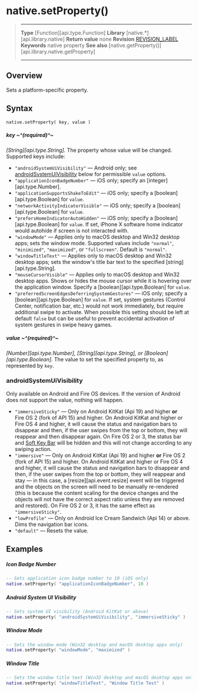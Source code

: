 
# native.setProperty()

> --------------------- ------------------------------------------------------------------------------------------
> __Type__              [Function][api.type.Function]
> __Library__           [native.*][api.library.native]
> __Return value__      none
> __Revision__          [REVISION_LABEL](REVISION_URL)
> __Keywords__          native property
> __See also__          [native.getProperty()][api.library.native.getProperty]
> --------------------- ------------------------------------------------------------------------------------------


## Overview

Sets a platform-specific property.

## Syntax

	native.setProperty( key, value )

##### key ~^(required)^~
_[String][api.type.String]._ The property whose value will be changed. Supported keys include:

* `"androidSystemUiVisibility"` &mdash; Android only; see [androidSystemUiVisibility](#androidSystemUiVisibility) below for permissible `value` options.
* `"applicationIconBadgeNumber"` &mdash; iOS only; specify an [integer][api.type.Number].
* `"applicationSupportsShakeToEdit"` &mdash; iOS only; specify a [boolean][api.type.Boolean] for `value`.
* `"networkActivityIndicatorVisible"` &mdash; iOS only; specify a [boolean][api.type.Boolean] for `value`.
* `"prefersHomeIndicatorAutoHidden"` &mdash; iOS only; specify a [boolean][api.type.Boolean] for `value`. If set, iPhone X software home indicator would autohide if screen is not interacted with.
* `"windowMode"` &mdash; Applies only to macOS desktop and Win32 desktop apps; sets the window mode. Supported values include `"normal"`, `"minimized"`, `"maximized"`, or `"fullscreen"`. Default is `"normal"`.
* `"windowTitleText"` &mdash; Applies only to macOS desktop and Win32 desktop apps; sets the window's title bar text to the specified [string][api.type.String].
* `"mouseCursorVisible"` &mdash; Applies only to macOS desktop and Win32 desktop apps. Shows or hides the mouse cursor while it is hovering over the application window. Specify a [boolean][api.type.Boolean] for `value`.
* `"preferredScreenEdgesDeferringSystemGestures"` &mdash; iOS only; specify a [boolean][api.type.Boolean] for `value`. If set, system gestures (Control Center, notification bar, etc.) would not work immediately, but require additional swipe to activate. When possible this setting should be left at default `false` but can be useful to prevent accidental activation of system gestures in swipe heavy games.

##### value ~^(required)^~
_[Number][api.type.Number], [String][api.type.String], or [Boolean][api.type.Boolean]._ The value to set the specified property to, as represented by `key`.


<a id="androidSystemUiVisibility"></a>

### androidSystemUiVisibility

Only available on Android and Fire&nbsp;OS devices. If the version of Android does not support the value, nothing will happen.

* `"immersiveSticky"` &mdash; Only on Android KitKat (Api&nbsp;19) and higher __or__ Fire&nbsp;OS&nbsp;2 <nobr>(fork of API 15)</nobr> and higher. On Android&nbsp;KitKat and higher or Fire&nbsp;OS&nbsp;4 and higher, it will cause the status and navigation bars to disappear and then, if the user swipes from the top or bottom, they will reappear and then disappear again. On Fire&nbsp;OS&nbsp;2 or 3, the status bar and [Soft Key Bar](https://developer.amazon.com/public/solutions/devices/fire-tablets/app-development/03--soft-key-bar) will be hidden and this will not change according to any swiping action.
* `"immersive"` &mdash; Only on Android KitKat (Api&nbsp;19) and higher __or__ Fire&nbsp;OS&nbsp;2 <nobr>(fork of API 15)</nobr> and higher. On Android&nbsp;KitKat and higher or Fire&nbsp;OS&nbsp;4 and higher, it will cause the status and navigation bars to disappear and then, if the user swipes from the top or bottom, they will reappear and stay&nbsp;&mdash; in this case, a [resize][api.event.resize] event will be triggered and the objects on the screen will need to be manually <nobr>re-rendered</nobr> (this&nbsp;is because the content scaling for the device changes and the objects will not have the correct aspect ratio unless they are removed and&nbsp;restored). On Fire&nbsp;OS&nbsp;2 or 3, it has the same effect as `"immersiveSticky"`.
* `"lowProfile"` &mdash; Only on Android Ice Cream Sandwich (Api&nbsp;14) or above. Dims the navigation bar icons.
* `"default"` &mdash; Resets the value.

## Examples

##### Icon Badge Number

`````lua
-- Sets application icon badge number to 10 (iOS only)
native.setProperty( "applicationIconBadgeNumber", 10 )
`````

##### Android System UI Visibility

`````lua
-- Sets system UI visibility (Android KitKat or above)
native.setProperty( "androidSystemUiVisibility", "immersiveSticky" )
`````

##### Window Mode

`````lua
-- Sets the window mode (Win32 desktop and macOS desktop apps only)
native.setProperty( "windowMode", "maximized" )
`````

##### Window Title

`````lua
-- Sets the window title text (Win32 desktop and macOS desktop apps only)
native.setProperty( "windowTitleText", "Window Title Test" )
`````
